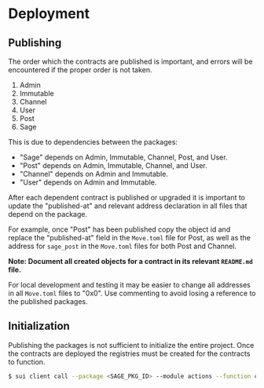 # Deployment

## Publishing

The order which the contracts are published is important, and errors will be encountered if the proper order is not taken.

1. Admin
2. Immutable
3. Channel
4. User
5. Post
6. Sage

This is due to dependencies between the packages:

- "Sage" depends on Admin, Immutable, Channel, Post, and User.
- "Post" depends on Admin, Immutable, Channel, and User.
- "Channel" depends on Admin and Immutable.
- "User" depends on Admin and Immutable.

After each dependent contract is published or upgraded it is important to update the "published-at" and relevant address declaration in all files that depend on the package.

For example, once "Post" has been published copy the object id and replace the "published-at" field in the `Move.toml` file for Post, as well as the address for `sage_post` in the `Move.toml` files for both Post and Channel.

**Note: Document all created objects for a contract in its relevant `README.md` file.**

For local development and testing it may be easier to change all addresses in all `Move.toml` files to "0x0". Use commenting to avoid losing a reference to the published packages.

## Initialization

Publishing the packages is not sufficient to initialize the entire project. Once the contracts are deployed the registries must be created for the contracts to function.

```sh
$ sui client call --package <SAGE_PKG_ID> --module actions --function create_registries --args <ADMIN_CAP_ID> <SAGE_CHANNEL_ID> <SAGE_CHANNEL_MEMBERSHIP_ID> <SAGE_CHANNEL_POSTS_ID> <SAGE_POST_COMMENTS_ID> <SAGE_POST_LIKES_ID> <SAGE_USER_POSTS_ID> <SAGE_USER_POSTS_ID> <SAGE_USERS_ID>
```
